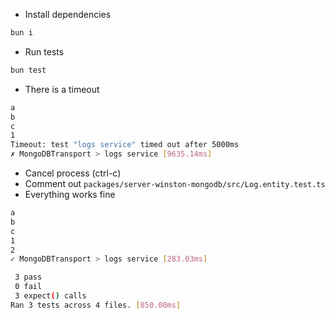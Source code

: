 - Install dependencies

```sh
bun i
```

- Run tests

```sh
bun test
```

- There is a timeout

```sh
a
b
c
1
Timeout: test "logs service" timed out after 5000ms
✗ MongoDBTransport > logs service [9635.14ms]
```

- Cancel process (ctrl-c)
- Comment out `packages/server-winston-mongodb/src/Log.entity.test.ts`
- Everything works fine

```sh
a
b
c
1
2
✓ MongoDBTransport > logs service [283.03ms]

 3 pass
 0 fail
 3 expect() calls
Ran 3 tests across 4 files. [850.00ms]
```
